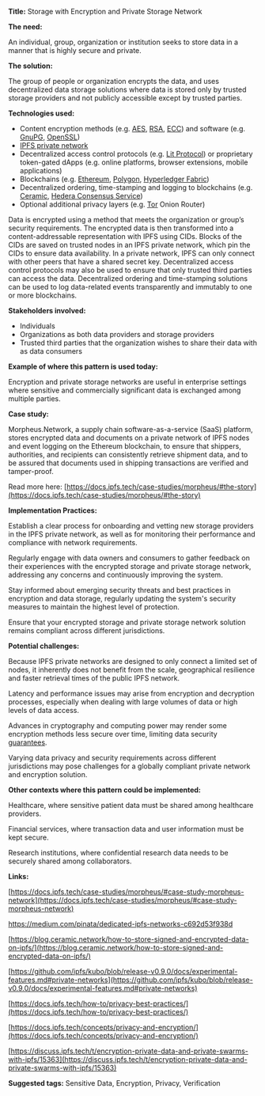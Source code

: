 **Title:** Storage with Encryption and Private Storage Network

**The need:** 

An individual, group, organization or institution seeks to store data in a manner that is highly secure and private.

**The solution:** 

The group of people or organization encrypts the data, and uses decentralized data storage solutions where data is stored only by trusted storage providers and not publicly accessible except by trusted parties.

**Technologies used:**

- Content encryption methods (e.g. [AES](https://pycryptodome.readthedocs.io/en/latest/src/cipher/aes.html), [RSA](https://cryptography.io/en/latest/hazmat/primitives/asymmetric/rsa/), [ECC](https://pycryptodome.readthedocs.io/en/latest/src/public_key/ecc.html)) and software (e.g. [GnuPG,](https://gnupg.org/) [OpenSSL](https://www.openssl.org/))
- [IPFS private network](https://github.com/ipfs/kubo/blob/release-v0.9.0/docs/experimental-features.md#private-networks)
- Decentralized access control protocols (e.g. [Lit Protocol](https://litprotocol.com/)) or proprietary token-gated dApps (e.g. online platforms, browser extensions, mobile applications)
- Blockchains (e.g. [Ethereum](https://ethereum.org/en/), [Polygon](https://polygon.technology/), [Hyperledger Fabric](https://www.hyperledger.org/use/fabric))
- Decentralized ordering, time-stamping and logging to blockchains (e.g. [Ceramic](https://ceramic.network/), [Hedera Consensus Service](https://hedera.com/consensus-service))
- Optional additional privacy layers (e.g. [Tor](https://docs.ipfs.tech/how-to/privacy-best-practices/) Onion Router)

Data is encrypted using a method that meets the organization or group’s security requirements. The encrypted data is then transformed into a content-addressable representation with IPFS using CIDs. Blocks of the CIDs are saved on trusted nodes in an IPFS private network, which pin the CIDs to ensure data availability. In a private network, IPFS can only connect with other peers that have a shared secret key. Decentralized access control protocols may also be used to ensure that only trusted third parties can access the data. Decentralized ordering and time-stamping solutions can be used to log data-related events transparently and immutably to one or more blockchains.

**Stakeholders involved:**

- Individuals
- Organizations as both data providers and storage providers
- Trusted third parties that the organization wishes to share their data with as data consumers

**Example of where this pattern is used today:**

Encryption and private storage networks are useful in enterprise settings where sensitive and commercially significant data is exchanged among multiple parties.

**Case study:**

Morpheus.Network, a supply chain software-as-a-service (SaaS) platform, stores encrypted data and documents on a private network of IPFS nodes and event logging on the Ethereum blockchain, to ensure that shippers, authorities, and recipients can consistently retrieve shipment data, and to be assured that documents used in shipping transactions are verified and tamper-proof.

Read more here: [https://docs.ipfs.tech/case-studies/morpheus/#the-story](https://docs.ipfs.tech/case-studies/morpheus/#the-story)

**Implementation Practices:**

Establish a clear process for onboarding and vetting new storage providers in the IPFS private network, as well as for monitoring their performance and compliance with network requirements.

Regularly engage with data owners and consumers to gather feedback on their experiences with the encrypted storage and private storage network, addressing any concerns and continuously improving the system.

Stay informed about emerging security threats and best practices in encryption and data storage, regularly updating the system's security measures to maintain the highest level of protection.

Ensure that your encrypted storage and private storage network solution remains compliant across different jurisdictions.

**Potential challenges:**

Because IPFS private networks are designed to only connect a limited set of nodes, it inherently does not benefit from the scale, geographical resilience and faster retrieval times of the public IPFS network.

Latency and performance issues may arise from encryption and decryption processes, especially when dealing with large volumes of data or high levels of data access.

Advances in cryptography and computing power may render some encryption methods less secure over time, limiting data security [guarantees](https://docs.ipfs.tech/how-to/privacy-best-practices/).

Varying data privacy and security requirements across different jurisdictions may pose challenges for a globally compliant private network and encryption solution.

**Other contexts where this pattern could be implemented:**

Healthcare, where sensitive patient data must be shared among healthcare providers.

Financial services, where transaction data and user information must be kept secure.

Research institutions, where confidential research data needs to be securely shared among collaborators.

**Links:**

[https://docs.ipfs.tech/case-studies/morpheus/#case-study-morpheus-network](https://docs.ipfs.tech/case-studies/morpheus/#case-study-morpheus-network)

https://medium.com/pinata/dedicated-ipfs-networks-c692d53f938d

[https://blog.ceramic.network/how-to-store-signed-and-encrypted-data-on-ipfs/](https://blog.ceramic.network/how-to-store-signed-and-encrypted-data-on-ipfs/)

[https://github.com/ipfs/kubo/blob/release-v0.9.0/docs/experimental-features.md#private-networks](https://github.com/ipfs/kubo/blob/release-v0.9.0/docs/experimental-features.md#private-networks)

[https://docs.ipfs.tech/how-to/privacy-best-practices/](https://docs.ipfs.tech/how-to/privacy-best-practices/)

[https://docs.ipfs.tech/concepts/privacy-and-encryption/](https://docs.ipfs.tech/concepts/privacy-and-encryption/)

[https://discuss.ipfs.tech/t/encryption-private-data-and-private-swarms-with-ipfs/15363](https://discuss.ipfs.tech/t/encryption-private-data-and-private-swarms-with-ipfs/15363)

**Suggested tags:** Sensitive Data, Encryption, Privacy, Verification
